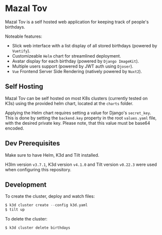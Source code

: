 # Mazal Tov

Mazal Tov is a self hosted web application for keeping track of people's birthdays.

Noteable features:

- Slick web interface with a list display of all stored birthdays (powered by `Vuetify`).
- Customizeable `Helm` chart for streamlined deployment.
- Avatar display for each birthday (powered by `Django ImageKit`).
- Multiple users support (powered by JWT auth using `Djoser`).
- `Vue` Frontend Server Side Rendering (natively powered by `Nuxt2`).


## Self Hosting

Mazal Tov can be self hosted on most K8s clusters (currently tested on K3s) using the provided helm chart, located at the `charts` folder.

Applying the Helm chart requires setting a value for Django's `secret_key`. This is done by setting the `backend.key` property in the root `values.yaml` file, with the desired private key. Please note, that this value must be base64 encoded.


## Dev Prerequisites

Make sure to have Helm, K3d and Tilt installed.

H3lm version `v3.7.1`, K3d version `v4.1.0` and Tilt version `v0.22.3` were used when configuring this repository.


## Development

To create the cluster, deploy and watch files:

```s
$ k3d cluster create --config k3d.yaml
$ tilt up
```

To delete the cluster:

```s
$ k3d cluster delete birthdays
```
